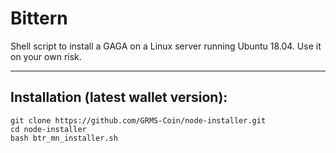 # Bittern
Shell script to install a GAGA on a Linux server running Ubuntu 18.04. Use it on your own risk.

***
## Installation (latest wallet version):
```
git clone https://github.com/GRMS-Coin/node-installer.git
cd node-installer
bash btr_mn_installer.sh


